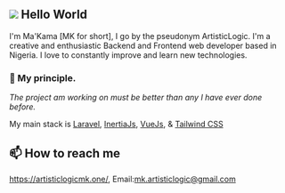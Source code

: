 ## ![](https://user-images.githubusercontent.com/18350557/176309783-0785949b-9127-417c-8b55-ab5a4333674e.gif) Hello World
I'm Ma'Kama [MK for short], I go by the pseudonym ArtisticLogic.
I'm a creative and enthusiastic Backend and Frontend web developer based in Nigeria. I love to constantly improve and learn new technologies.

### 💎 My principle.
<i>The project am working on must be better than any I have ever done before.</i>

My main stack is [Laravel](https://laravel.com), [InertiaJs](https://inertiajs.com), [VueJs](https://vuejs.org), & [Tailwind CSS](https://tailwindcss.com)

## 📫 How to reach me
https://artisticlogicmk.one/, Email:mk.artisticlogic@gmail.com

<!---
artisticLogicMK/artisticLogicMK is a ✨ special ✨ repository because its `README.md` (this file) appears on your GitHub profile.
You can click the Preview link to take a look at your changes.
--->
